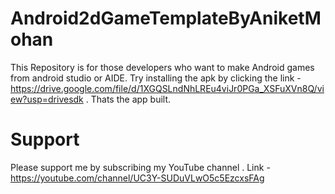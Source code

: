 # Android2dGameTemplateByAniketMohan
This Repository is for those developers who want to make Android games from android studio or AIDE. Try installing the apk by clicking the link - https://drive.google.com/file/d/1XGQSLndNhLREu4viJr0PGa_XSFuXVn8Q/view?usp=drivesdk . Thats the app built.
# Support
Please support me by subscribing my YouTube channel
. Link - https://youtube.com/channel/UC3Y-SUDuVLwO5c5EzcxsFAg
